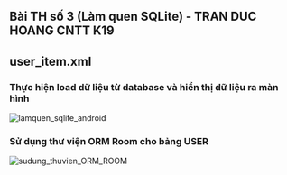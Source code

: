 ## Bài TH số 3 (Làm quen SQLite) - TRAN DUC HOANG CNTT K19
## user_item.xml 
### Thực hiện load dữ liệu từ database và hiển thị dữ liệu ra màn hình
![lamquen_sqlite_android](https://github.com/hoangvhvh/SQLite/assets/136428671/3e751942-a382-4bfe-8935-6da99353c373)
### Sử dụng thư viện ORM Room cho bảng USER
![sudung_thuvien_ORM_ROOM](https://github.com/hoangvhvh/SQLite/assets/136428671/96fb95fc-605f-40c4-900c-b4089f01fbce)


